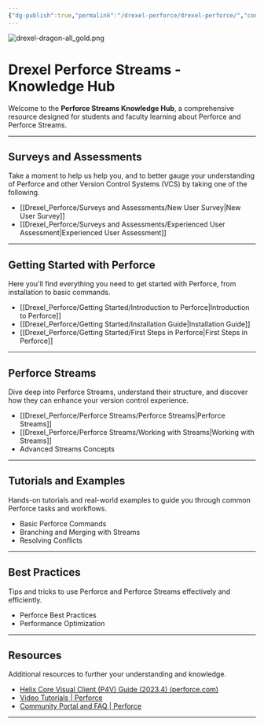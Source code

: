 ```yaml
---
{"dg-publish":true,"permalink":"/drexel-perforce/drexel-perforce/","contentClasses":"drexel","tags":["gardenEntry"]}
---
```


![drexel-dragon-all_gold.png](/img/user/Drexel_Perforce/All_Media/drexel-dragon-all_gold.png)
# Drexel Perforce Streams - Knowledge Hub

Welcome to the **Perforce Streams Knowledge Hub**, a comprehensive resource designed for students and faculty learning about Perforce and Perforce Streams. 

---
## Surveys and Assessments

Take a moment to help us help you, and to better gauge your understanding of Perforce and other Version Control Systems (VCS) by taking one of the following.

- [[Drexel_Perforce/Surveys and Assessments/New User Survey\|New User Survey]]
- [[Drexel_Perforce/Surveys and Assessments/Experienced User Assessment\|Experienced User Assessment]]

---
## Getting Started with Perforce

Here you'll find everything you need to get started with Perforce, from installation to basic commands.

- [[Drexel_Perforce/Getting Started/Introduction to Perforce\|Introduction to Perforce]]
- [[Drexel_Perforce/Getting Started/Installation Guide\|Installation Guide]]
- [[Drexel_Perforce/Getting Started/First Steps in Perforce\|First Steps in Perforce]]

---

## Perforce Streams

Dive deep into Perforce Streams, understand their structure, and discover how they can enhance your version control experience.

- [[Drexel_Perforce/Perforce Streams/Perforce Streams\|Perforce Streams]]
- [[Drexel_Perforce/Perforce Streams/Working with Streams\|Working with Streams]]
- Advanced Streams Concepts

---

## Tutorials and Examples

Hands-on tutorials and real-world examples to guide you through common Perforce tasks and workflows.

- Basic Perforce Commands
- Branching and Merging with Streams
- Resolving Conflicts

---

## Best Practices

Tips and tricks to use Perforce and Perforce Streams effectively and efficiently.

- Perforce Best Practices
- Performance Optimization

---

## Resources

Additional resources to further your understanding and knowledge.

- [Helix Core Visual Client (P4V) Guide (2023.4) (perforce.com)](https://www.perforce.com/manuals/p4v/Content/P4V/about.whatsnew.html#What's_new_in_the_P4V_guide)
- [Video Tutorials | Perforce](https://www.perforce.com/support/video-tutorials?field_product_target_id=459&field_role_target_id=337)
- [Community Portal and FAQ | Perforce](https://www.perforce.com/support/community-portal-faq)

---
